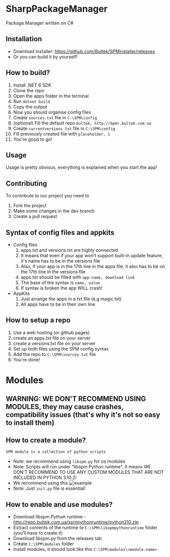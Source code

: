# SharpPackageManager
Package Manager written on C#

## Installation
  * Download Installer: https://github.com/Bultek/SPMinstaller/releases
  * Or you can build it by yourself!
## How to build?
  1. Install .NET 6 SDK
  2. Clone the repo
  3. Open the apps folder in the terminal
  5. Run ```dotnet build```
  6. Copy the output
  7. Now you should organise config files
  8. Create ```sources.txt``` file in ```C:\SPM\config```
  9. (optional) Fill the default repo ```bultek, http://bpmr.bultek.com.ua```
  10. Create ```currentversions.txt``` file in ```C:\SPM\config```
  11. Fill previously created file with ```placeholder, 1```
  12. You're good to go!
## Usage
  Usage is pretty obvious, everything is explained when you start the app!
## Contributing
  To contribute to our project you need to
  1. Fork the project
  2. Make some changes in the dev branch
  3. Create a pull request
## Syntax of config files and appkits
   * Config files
      1. apps<reponame>.txt and versions<reponame>.txt are highly connected
      2. It means that even if your app won't support built-in update feature, it's name has to be in the versions file
      3. Also, if your app is in the 17th line in the apps file, it also has to be on the 17th line in the versions file
      4. apps.txt should be filled with ```app-name, download link```
      5. The base of the syntax is ```name, value```
      6. If syntax is broken the app WILL crash!
   * AppKits
      1. Just arrange the apps in a txt file (e.g magic.txt)
      2. All apps have to be in their own line
      
## How to setup a repo
 1. Use a web hosting (or github pages)
 2. create an apps.txt file on your server
 3. create a versions.txt file on your server
 4. Set up both files using the SPM config syntax
 5. Add the repo to ```C:\SPM\sources.txt``` file
 6. You're done!
 
 # Modules
 
 ## WARNING: WE DON'T RECOMMEND USING MODULES, they may cause crashes, compatibility issues (that's why it's not so easy to install them)
 ## How to create a module?
    SPM module is a collection of python scripts
  * Note: we recommend using ```libspm.py``` for os modules
  * Note: Scripts will run under "libspm Python runtime", it means WE DON'T RECOMMEND TO USE ANY CUSTOM MODULES THAT ARE NOT INCLUDED IN PYTHON 3.10.2!
  * We recommend using this ![example](https://github.com/mrquantumoff/supersimplebackups-spm-module)
  * Note: Just ```init.py``` file is essential!
 ## How to enable and use modules?
  * Download libspm Python runtime - http://repo.bultek.com.ua/spmpythonruntime/python310.zip
  * Extract contents of the runtime to ```C:\SPM\libspmpythonruntime``` folder (you'll have to create it)
  * Download libspm.py from the releases tab
  * Create ```C:\SPM\modules``` folder
  * Install modules, it should look like this ```C:\SPM\modules\<module-name>``` 
 
